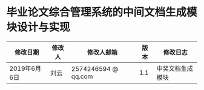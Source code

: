 # 毕业论文综合管理系统的中间文档生成模块设计与实现


|修改日期|修改人|修改人邮箱|版本|修改日志|
|---|---|---|---|---|
| 2019年6月6日|刘云| 2574246594 @ qq.com | 1.1 |中奖文档生成模块|

